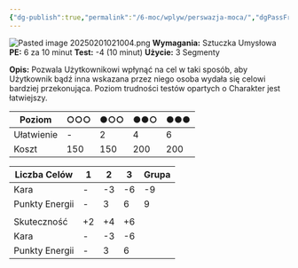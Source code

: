 ```yaml
---
{"dg-publish":true,"permalink":"/6-moc/wplyw/perswazja-moca/","dgPassFrontmatter":true}
---
```



![Pasted image 20250201021004.png](/img/user/6%20Obrazy/Pasted%20image%2020250201021004.png)
**Wymagania:** Sztuczka Umysłowa
**PE:** 6 za 10 minut
**Test:** -4 (10 minut)
**Użycie:** 3 Segmenty

**Opis:** Pozwala Użytkownikowi wpłynąć na cel w taki sposób, aby Użytkownik bądź inna wskazana przez niego osoba wydała się celowi bardziej przekonująca. Poziom trudności testów opartych o Charakter jest łatwiejszy.

| Poziom     | ○○○ | ●○○ | ●●○ | ●●● |
| ---------- | --- | --- | --- | --- |
| Ułatwienie | -   | 2   | 4   | 6   |
| Koszt      | 150 | 150 | 200 | 200 |

| Liczba Celów   | 1   | 2   | 3   | Grupa |
| -------------- | --- | --- | --- | ----- |
| Kara           | -   | -3  | -6  | -9    |
| Punkty Energii | -   | 3   | 6   | 9     |
|                |     |     |     |       |
| Skuteczność    | +2  | +4  | +6  |       |
| Kara           | -   | -3  | -6  |       |
| Punkty Energii | -   | 3   | 6   |       |